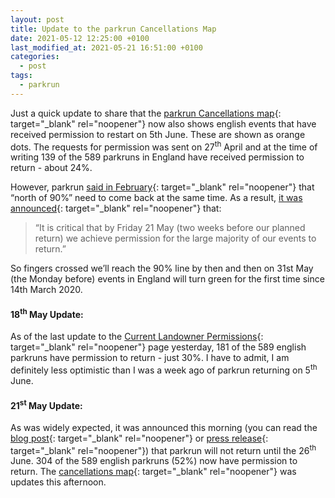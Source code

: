 ```yaml
---
layout: post
title: Update to the parkrun Cancellations Map
date: 2021-05-12 12:25:00 +0100
last_modified_at: 2021-05-21 16:51:00 +0100
categories:
  - post
tags: 
  - parkrun
---
```

Just a quick update to share that the [parkrun Cancellations map](https://josh.me.uk/parkrun-cancellations/){: target="_blank" rel="noopener"} now also shows english events that have received permission to restart on 5th June. These are shown as orange dots. The requests for permission was sent on 27<sup>th</sup> April and at the time of writing 139 of the 589 parkruns in England have received permission to return - about 24%.

However, parkrun [said in February](https://blog.parkrun.com/uk/2021/02/26/restarting-parkrun-in-england/){: target="_blank" rel="noopener"} that “north of 90%” need to come back at the same time. As a result, [it was announced](https://blog.parkrun.com/uk/2021/04/30/uk-update-30-april/){: target="_blank" rel="noopener"} that:

> “It is critical that by Friday 21 May (two weeks before our planned return) we achieve permission for the large majority of our events to return.”

So fingers crossed we’ll reach the 90% line by then and then on 31st May (the Monday before) events in England will turn green for the first time since 14th March 2020.

#### 18<sup>th</sup> May Update:

As of the last update to the [Current Landowner Permissions](https://blog.parkrun.com/uk/2021/04/30/current-landowner-permissions/){: target="_blank" rel="noopener"}&nbsp;page yesterday, 181 of the 589 english parkruns have permission to return - just 30%. I have to admit, I am definitely less optimistic than I was a week ago of parkrun returning on 5<sup>th</sup> June.

#### 21<sup>st</sup> May Update:

As was widely expected, it was announced this morning (you can read the [blog post](https://blog.parkrun.com/uk/2021/05/21/uk-update-21-may/){: target="_blank" rel="noopener"} or [press release](https://blog.parkrun.com/uk/2021/05/21/parkrun-to-delay-restart-of-5k-events-in-england/){: target="_blank" rel="noopener"}) that parkrun will not return until the 26<sup>th</sup> June. 304 of the 589 english parkruns (52%) now have permission to return. The [cancellations map](https://josh.me.uk/parkrun-cancellations/){: target="_blank" rel="noopener"} was updates this afternoon.
